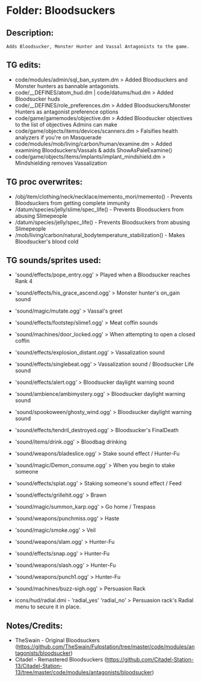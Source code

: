 # Folder: Bloodsuckers

## Description:

	Adds Bloodsucker, Monster Hunter and Vassal Antagonists to the game.

## TG edits:

- code/modules/admin/sql_ban_system.dm > Added Bloodsuckers and Monster hunters as bannable antagonists.
- code/__DEFINES/atom_hud.dm | code/datums/hud.dm > Added Bloodsucker huds
- code/__DEFINES/role_preferences.dm > Added Bloodsuckers/Monster Hunters as antagonist preference options
- code/game/gamemodes/objective.dm > Added Bloodsucker objectives to the list of objectives Admins can make
- code/game/objects/items/devices/scanners.dm > Falsifies health analyzers if you're on Masquerade
- code/modules/mob/living/carbon/human/examine.dm > Added examining Bloodsuckers/Vassals & adds ShowAsPaleExamine()
- code/game/objects/items/implants/implant_mindshield.dm > Mindshielding removes Vassalization

## TG proc overwrites:

- /obj/item/clothing/neck/necklace/memento_mori/memento() - Prevents Bloodsuckers from getting complete immunity
- /datum/species/jelly/slime/spec_life() - Prevents Bloodsuckers from abusing Slimepeople
- /datum/species/jelly/spec_life() - Prevents Bloodsuckers from abusing Slimepeople
- /mob/living/carbon/natural_bodytemperature_stabilization() - Makes Bloodsucker's blood cold

## TG sounds/sprites used:

- 'sound/effects/pope_entry.ogg' > Played when a Bloodsucker reaches Rank 4
- 'sound/effects/his_grace_ascend.ogg' > Monster hunter's on_gain sound
- 'sound/magic/mutate.ogg' > Vassal's greet
- 'sound/effects/footstep/slime1.ogg' > Meat coffin sounds
- 'sound/machines/door_locked.ogg' > When attempting to open a closed coffin
- 'sound/effects/explosion_distant.ogg' > Vassalization sound
- 'sound/effects/singlebeat.ogg' > Vassalization sound / Bloodsucker Life sound
- 'sound/effects/alert.ogg' > Bloodsucker daylight warning sound
- 'sound/ambience/ambimystery.ogg' > Bloodsucker daylight warning sound
- 'sound/spookoween/ghosty_wind.ogg' > Bloodsucker daylight warning sound
- 'sound/effects/tendril_destroyed.ogg' > Bloodsucker's FinalDeath
- 'sound/items/drink.ogg' > Bloodbag drinking
- 'sound/weapons/bladeslice.ogg' > Stake sound effect / Hunter-Fu
- 'sound/magic/Demon_consume.ogg' > When you begin to stake someone
- 'sound/effects/splat.ogg' > Staking someone's sound effect / Feed
- 'sound/effects/grillehit.ogg' > Brawn
- 'sound/magic/summon_karp.ogg' > Go home / Trespass
- 'sound/weapons/punchmiss.ogg' > Haste
- 'sound/magic/smoke.ogg' > Veil
- 'sound/weapons/slam.ogg' > Hunter-Fu
- 'sound/effects/snap.ogg' > Hunter-Fu
- 'sound/weapons/slash.ogg' > Hunter-Fu
- 'sound/weapons/punch1.ogg' > Hunter-Fu
- 'sound/machines/buzz-sigh.ogg' > Persuasion Rack

- icons/hud/radial.dmi - 'radial_yes' 'radial_no' > Persuasion rack's Radial menu to secure it in place.

## Notes/Credits:

- TheSwain - Original Bloodsuckers (https://github.com/TheSwain/Fulpstation/tree/master/code/modules/antagonists/bloodsucker)
- Citadel - Remastered Bloodsuckers (https://github.com/Citadel-Station-13/Citadel-Station-13/tree/master/code/modules/antagonists/bloodsucker)
